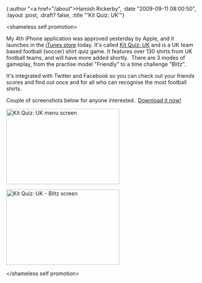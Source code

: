 {:author "<a href=\"/about\">Hamish Rickerby</a>", :date "2009-09-11 08:00:50", :layout :post, :draft? false, :title "'Kit Quiz: UK'"}

&lt;shameless self promotion&gt;

My 4th iPhone application was approved yesterday by Apple, and it launches in the <a href="http://itunes.apple.com/WebObjects/MZStore.woa/wa/viewSoftware?id=329199029" target="_blank">iTunes store</a> today.  It's called <a href="http://itunes.apple.com/WebObjects/MZStore.woa/wa/viewSoftware?id=329199029" target="_blank">Kit Quiz: UK</a> and is a UK team based football (soccer) shirt quiz game.  It features over 130 shirts from UK football teams, and will have more added shortly.  There are 3 modes of gameplay, from the practise model "Friendly" to a time challenge "Blitz".

It's integrated with Twitter and Facebook so you can check out your friends scores and find out once and for all who can recognise the most football shirts.

Couple of screenshots below for anyone interested.  <a href="http://itunes.apple.com/WebObjects/MZStore.woa/wa/viewSoftware?id=329199029" target="_blank">Download it now!</a>

<a href="http://hamishrickerby.com/wp-content/uploads/2009/09/kit-quiz-start.png"><img class="size-medium wp-image-404" title="Kit Quiz: UK Menu" src="http://hamishrickerby.com/wp-content/uploads/2009/09/kit-quiz-start-300x200.png" alt="Kit Quiz: UK menu screen" width="300" height="200" /></a>

<a href="http://hamishrickerby.com/wp-content/uploads/2009/09/kit-quiz-game.png"><img class="size-medium wp-image-403" title="Kit Quiz: UK - Blitz" src="http://hamishrickerby.com/wp-content/uploads/2009/09/kit-quiz-game-300x200.png" alt="Kit Quiz: UK - Blitz screen" width="300" height="200" /></a>

&lt;/shameless self promotion&gt;
